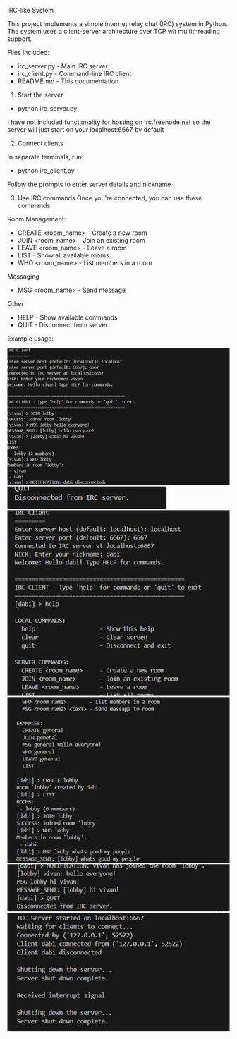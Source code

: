 IRC-like System 

This project implements a simple internet relay chat (IRC) system in Python. The system uses a client-server architecture over TCP wit multithreading support.

Files included:
- irc_server.py - Main IRC server
- irc_client.py - Command-line IRC client
- README.md - This documentation

1. Start the server

- python irc_server.py

I have not included functionality for hosting on irc.freenode.net so the server will just start on your localhost:6667 by default

2. Connect clients

In separate terminals, run:

- python irc_client.py

Follow the prompts to enter server details and nickname

3. Use IRC commands
Once you're connected, you can use these commands

Room Management:
- CREATE <room_name> - Create a new room
- JOIN <room_name> - Join an existing room
- LEAVE <room_name> - Leave a room
- LIST - Show all available rooms
- WHO <room_name> - List members in a room

Messaging
- MSG <room_name> <message> - Send message

Other
- HELP - Show available commands
- QUIT - Disconnect from server

Example usage:

![alt text](<Screenshot 2025-06-08 184057.png>)
![alt text](<Screenshot 2025-06-08 184126.png>)
![alt text](<Screenshot 2025-06-08 184148.png>)
![alt text](<Screenshot 2025-06-08 184201.png>)
![alt text](<Screenshot 2025-06-08 184215.png>)
![alt text](<Screenshot 2025-06-08 184235.png>)